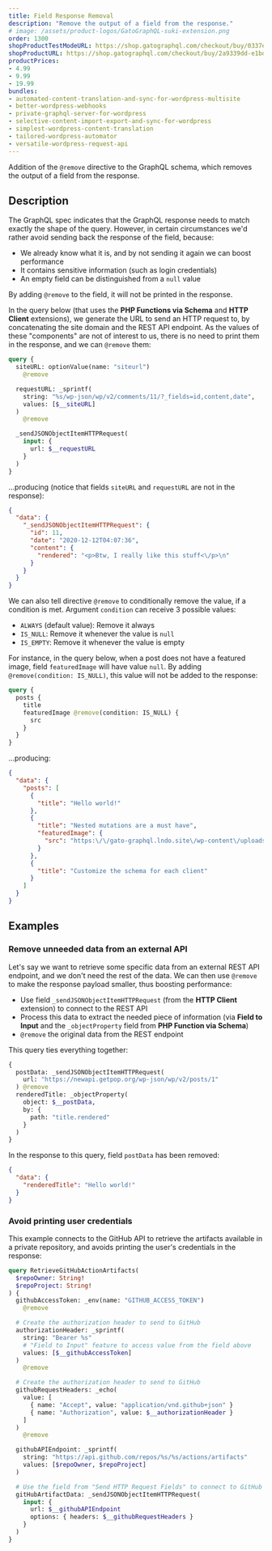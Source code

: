 ```yaml
---
title: Field Response Removal
description: "Remove the output of a field from the response."
# image: /assets/product-logos/GatoGraphQL-suki-extension.png
order: 1300
shopProductTestModeURL: https://shop.gatographql.com/checkout/buy/0337e5a2-6824-4936-a39f-d04b73826d36
shopProductURL: https://shop.gatographql.com/checkout/buy/2a9339dd-e1bd-4707-81e3-23f210549a18
productPrices:
- 4.99
- 9.99
- 19.99
bundles:
- automated-content-translation-and-sync-for-wordpress-multisite
- better-wordpress-webhooks
- private-graphql-server-for-wordpress
- selective-content-import-export-and-sync-for-wordpress
- simplest-wordpress-content-translation
- tailored-wordpress-automator
- versatile-wordpress-request-api
---
```


Addition of the `@remove` directive to the GraphQL schema, which removes the output of a field from the response.

## Description

The GraphQL spec indicates that the GraphQL response needs to match exactly the shape of the query. However, in certain circumstances we'd rather avoid sending back the response of the field, because:

- We already know what it is, and by not sending it again we can boost performance
- It contains sensitive information (such as login credentials)
- An empty field can be distinguished from a `null` value

By adding `@remove` to the field, it will not be printed in the response.

In the query below (that uses the **PHP Functions via Schema** and **HTTP Client** extensions), we generate the URL to send an HTTP request to, by concatenating the site domain and the REST API endpoint. As the values of these "components" are not of interest to us, there is no need to print them in the response, and we can `@remove` them:

```graphql
query {
  siteURL: optionValue(name: "siteurl")
    @remove

  requestURL: _sprintf(
    string: "%s/wp-json/wp/v2/comments/11/?_fields=id,content,date",
    values: [$__siteURL]
  )
    @remove

  _sendJSONObjectItemHTTPRequest(
    input: {
      url: $__requestURL
    }
  )
}
```

...producing (notice that fields `siteURL` and `requestURL` are not in the response):

```json
{
  "data": {
    "_sendJSONObjectItemHTTPRequest": {
      "id": 11,
      "date": "2020-12-12T04:07:36",
      "content": {
        "rendered": "<p>Btw, I really like this stuff<\/p>\n"
      }
    }
  }
}
```

We can also tell directive `@remove` to conditionally remove the value, if a condition is met. Argument `condition` can receive 3 possible values:

- `ALWAYS` (default value): Remove it always
- `IS_NULL`: Remove it whenever the value is `null`
- `IS_EMPTY`: Remove it whenever the value is empty

For instance, in the query below, when a post does not have a featured image, field `featuredImage` will have value `null`. By adding `@remove(condition: IS_NULL)`, this value will not be added to the response:

```graphql
query {
  posts {
    title
    featuredImage @remove(condition: IS_NULL) {
      src
    }
  }
}
```

...producing:

```json
{
  "data": {
    "posts": [
      {
        "title": "Hello world!"
      },
      {
        "title": "Nested mutations are a must have",
        "featuredImage": {
          "src": "https:\/\/gato-graphql.lndo.site\/wp-content\/uploads\/2022\/05\/graphql-voyager-public.jpg"
        }
      },
      {
        "title": "Customize the schema for each client"
      }
    ]
  }
}
```

## Examples

### Remove unneeded data from an external API

Let's say we want to retrieve some specific data from an external REST API endpoint, and we don't need the rest of the data. We can then use `@remove` to make the response payload smaller, thus boosting performance:

- Use field `_sendJSONObjectItemHTTPRequest` (from the **HTTP Client** extension) to connect to the REST API
- Process this data to extract the needed piece of information (via **Field to Input** and the `_objectProperty` field from **PHP Function via Schema**)
- `@remove` the original data from the REST endpoint

This query ties everything together:

```graphql
{
  postData: _sendJSONObjectItemHTTPRequest(
    url: "https://newapi.getpop.org/wp-json/wp/v2/posts/1"
  ) @remove
  renderedTitle: _objectProperty(
    object: $__postData,
    by: {
      path: "title.rendered"
    }
  )
}
```

In the response to this query, field `postData` has been removed:

```json
{
  "data": {
    "renderedTitle": "Hello world!"
  }
}
```

<!-- **Please notice:** `@remove` takes place at the very end of the resolution of all the fields under the same node. That's why, in the query above, the field `renderedTitle` is processed before field `postData` is `@remove`d. -->

### Avoid printing user credentials

This example connects to the GitHub API to retrieve the artifacts available in a private repository, and avoids printing the user's credentials in the response:

```graphql
query RetrieveGitHubActionArtifacts(
  $repoOwner: String!
  $repoProject: String!
) {
  githubAccessToken: _env(name: "GITHUB_ACCESS_TOKEN")
    @remove

  # Create the authorization header to send to GitHub
  authorizationHeader: _sprintf(
    string: "Bearer %s"
    # "Field to Input" feature to access value from the field above
    values: [$__githubAccessToken]
  )
    @remove

  # Create the authorization header to send to GitHub
  githubRequestHeaders: _echo(
    value: [
      { name: "Accept", value: "application/vnd.github+json" }
      { name: "Authorization", value: $__authorizationHeader }
    ]
  )
    @remove

  githubAPIEndpoint: _sprintf(
    string: "https://api.github.com/repos/%s/%s/actions/artifacts"
    values: [$repoOwner, $repoProject]
  )

  # Use the field from "Send HTTP Request Fields" to connect to GitHub
  gitHubArtifactData: _sendJSONObjectItemHTTPRequest(
    input: {
      url: $__githubAPIEndpoint
      options: { headers: $__githubRequestHeaders }
    }
  )
}
```

<!-- ## GraphQL spec

This functionality is currently not part of the GraphQL spec, but it has been requested:

- <a href="https://github.com/graphql/graphql-spec/issues/275#issuecomment-338538911" target="_blank">Issue #275 - @include(unless null) ?</a>
- <a href="https://github.com/graphql/graphql-spec/issues/766" target="_blank">Issue #766 - GraphQL query: skip value field if null</a> -->

<!-- ## Bundles including extension

- [“All in One Toolbox for WordPress” Bundle](../../bundles/all-in-one-toolbox-for-wordpress)
- [“Tailored WordPress Automator” Bundle](../../bundles/tailored-wordpress-automator)
- [“Simplest WordPress Content Translation” Bundle](../../bundles/simplest-wordpress-content-translation) -->

<!-- ## Tutorial lessons referencing extension

- [Duplicating a blog post](../../tutorial/duplicating-a-blog-post)
- [Duplicating multiple blog posts at once](../../tutorial/duplicating-multiple-blog-posts-at-once)
- [Customizing content for different users](../../tutorial/customizing-content-for-different-users)
- [Adapting content in bulk](../../tutorial/adapting-content-in-bulk)
- [Inserting/Removing a (Gutenberg) block in bulk](../../tutorial/inserting-removing-a-gutenberg-block-in-bulk)
- [Modifying (and storing again) the image URLs from all Image blocks in a post](../../tutorial/modifying-and-storing-again-the-image-urls-from-all-image-blocks-in-a-post)
- [Translating block content in a post to a different language](../../tutorial/translating-block-content-in-a-post-to-a-different-language)
- [Sending a daily summary of activity](../../tutorial/sending-a-daily-summary-of-activity)
- [Retrieving data from an external API](../../tutorial/retrieving-data-from-an-external-api)
- [Not leaking credentials when connecting to services](../../tutorial/not-leaking-credentials-when-connecting-to-services)
- [Handling errors when connecting to services](../../tutorial/handling-errors-when-connecting-to-services)
- [Creating an API gateway](../../tutorial/creating-an-api-gateway)
- [Transforming data from an external API](../../tutorial/transforming-data-from-an-external-api)
- [Pinging external services](../../tutorial/pinging-external-services)
- [Updating large sets of data](../../tutorial/updating-large-sets-of-data)
- [Importing a post from another WordPress site](../../tutorial/importing-a-post-from-another-wordpress-site)
- [Distributing content from an upstream to multiple downstream sites](../../tutorial/distributing-content-from-an-upstream-to-multiple-downstream-sites)
- [Automatically sending newsletter subscribers from InstaWP to Mailchimp](../../tutorial/automatically-sending-newsletter-subscribers-from-instawp-to-mailchimp) -->
